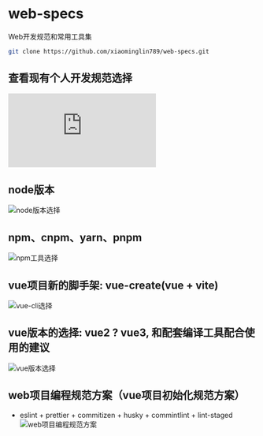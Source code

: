 # web-specs
Web开发规范和常用工具集
```bash
git clone https://github.com/xiaominglin789/web-specs.git
```



## 查看现有个人开发规范选择
![个人规范参考](https://github.com/xiaominglin789/web-specs/SPECS-README.md)




## node版本
![node版本选择](https://github.com/xiaominglin789/web-specs/node-beta-choose)




## npm、cnpm、yarn、pnpm
![npm工具选择](https://github.com/xiaominglin789/web-specs/node-npm-choose)




## vue项目新的脚手架: vue-create(vue + vite)
![vue-cli选择](https://github.com/xiaominglin789/web-specs/vue-cli-choose)




## vue版本的选择: vue2 ? vue3, 和配套编译工具配合使用的建议
![vue版本选择](https://github.com/xiaominglin789/web-specs/vue-beta-choose)



## web项目编程规范方案（vue项目初始化规范方案）
- eslint + prettier + commitizen + husky + commintlint + lint-staged
![web项目编程规范方案](https://github.com/xiaominglin789/web-specs/web-project-init-spec)
